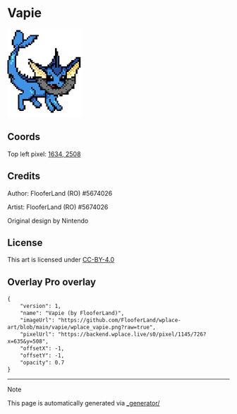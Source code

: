 # Vapie

<img src="./wplace_vapie.png" height="200px" style="image-rendering: pixelated;" />

## Coords

Top left pixel: [1634, 2508](https://wplace.live/?lat=46.25481393022208&lng=21.381064121777342&zoom=15.922665954153272)

## Credits

Author: FlooferLand (RO) #5674026

Artist: FlooferLand (RO) #5674026

Original design by Nintendo

## License

This art is licensed under [CC-BY-4.0](./LICENSE.md)

## Overlay Pro overlay

```
{
    "version": 1,
    "name": "Vapie (by FlooferLand)",
    "imageUrl": "https://github.com/FlooferLand/wplace-art/blob/main/vapie/wplace_vapie.png?raw=true",
    "pixelUrl": "https://backend.wplace.live/s0/pixel/1145/726?x=635&y=508",
    "offsetX": -1,
    "offsetY": -1,
    "opacity": 0.7
}
```

---

> [!NOTE]
> This page is automatically generated via [_generator/](../_generator)